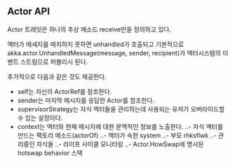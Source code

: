 ## Actor API

Actor 트레잇은 하나의 추상 메소드 receive만을 정의하고 있다.

액터가 메세지를 매치하지 못하면 unhandled가 호출되고 기본적으로 akka.actor.UnhandledMessage(message, sender, recipient)가 액터시스템의 이벤트 스트림으로 퍼블리시 된다.

추가적으로 다음과 같은 것도 제공한다.

- self는 자신의 ActorRef를 참조한다.
- sender는 마지막 메시지를 응답한 Actor를 참조한다. 
- supervisorStrategy는 자식 액터들을 관리하는데 사용되는 유저가 오버라이드할 수 있는 설정이다.
- context는 액터와 현재 메시지에 대한 문맥적인 정보를 노출한다.
..- 자식 액터를 만드는 팩토리 메소드(actorOf)
..- 액터가 속한 system
..- 부모 rhksflwk
..- 관리중인 자식들
..- 라이프 사이클 모니터링
..- Actor.HowSwap에 명시된 hotswap behavior 스택

 